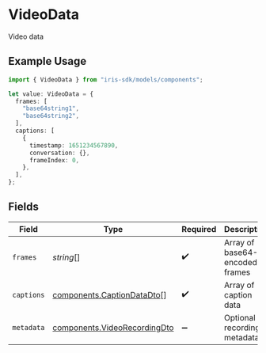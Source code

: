 # VideoData

Video data

## Example Usage

```typescript
import { VideoData } from "iris-sdk/models/components";

let value: VideoData = {
  frames: [
    "base64string1",
    "base64string2",
  ],
  captions: [
    {
      timestamp: 1651234567890,
      conversation: {},
      frameIndex: 0,
    },
  ],
};
```

## Fields

| Field                                                                        | Type                                                                         | Required                                                                     | Description                                                                  | Example                                                                      |
| ---------------------------------------------------------------------------- | ---------------------------------------------------------------------------- | ---------------------------------------------------------------------------- | ---------------------------------------------------------------------------- | ---------------------------------------------------------------------------- |
| `frames`                                                                     | *string*[]                                                                   | :heavy_check_mark:                                                           | Array of base64-encoded frames                                               | [<br/>"data:image/png;base64,iVBORw0KGgo..."<br/>]                           |
| `captions`                                                                   | [components.CaptionDataDto](../../models/components/captiondatadto.md)[]     | :heavy_check_mark:                                                           | Array of caption data                                                        |                                                                              |
| `metadata`                                                                   | [components.VideoRecordingDto](../../models/components/videorecordingdto.md) | :heavy_minus_sign:                                                           | Optional recording metadata                                                  |                                                                              |